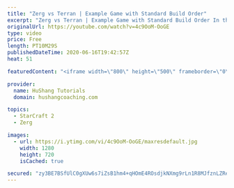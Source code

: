 ```yaml
---
title: "Zerg vs Terran | Example Game with Standard Build Order"
excerpt: "Zerg vs Terran | Example Game with Standard Build Order In this guide we learn how to defend early Terran attacks.  Coaching -------------------------------------------------------------------------- Interested in Starcraft lessons? Check out my website! I would love to help you improve and reach your"
originalUrl: https://youtube.com/watch?v=4c9OoM-OoGE
type: video
price: Free
length: PT10M29S
publishedDateTime: 2020-06-16T19:42:57Z
heat: 51

featuredContent: "<iframe width=\"800\" height=\"500\" frameborder=\"0\" src=\"https://www.youtube.com/embed/4c9OoM-OoGE\" allow=\"accelerometer; autoplay; encrypted-media; gyroscope; picture-in-picture\" allowfullscreen></iframe>"

provider:
  name: HuShang Tutorials
  domain: hushangcoaching.com

topics:
  - StarCraft 2
  - Zerg

images:
  - url: https://i.ytimg.com/vi/4c9OoM-OoGE/maxresdefault.jpg
    width: 1280
    height: 720
    isCached: true

secured: "zy3BE7BSfUlC0gXUw6s7iZsB1hm4+qHOmE4ROsdjkNXmg9rLn1R8MJfznLZRex/HWa+ZQhruQxoQqaUctwU/DszcF7ohsEypdN6/knpSBg5+9bt+LUaQOe1dBzOkzhkkjWww1Ce4HEkYP0gsuVxF0s4Ps5LbGrkcXf7YX3QsNtWC+ayktMTIDw6PbECyJLuK4Df2sQ4p86S6atibWEiOoJHtDceAL7C5+kryvqjEwm94m8cUCuYUqMS+kJ1vNwfMcM4+tfw602CAo8sP56jctkAM8x6vZboIjz0pU72pQXw2DfgiBZBjAzC6u6tTP6b+Jl0ysquSd0Gd6d5cPkDd2D+f1TYlEyH3BfK4zkxgyE3gSTEElaspSpLboGAl+WV4FM9goBexIx4gBf0QPgkxbP6O0I5mJfnOZOvWApBnfjI=;fhCSHaWHsjdj1/Kqqdupyw=="
---
```



